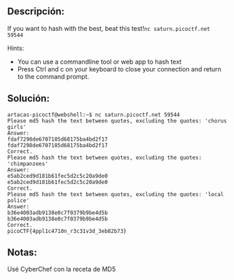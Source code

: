 ## Descripción:
If you want to hash with the best, beat this test!`nc saturn.picoctf.net 59544`

Hints:
- You can use a commandline tool or web app to hash text
- Press Ctrl and c on your keyboard to close your connection and return to the command prompt.

## Solución:
```
artacas-picoctf@webshell:~$ nc saturn.picoctf.net 59544
Please md5 hash the text between quotes, excluding the quotes: 'chorus girls'
Answer: 
fdaf7298de6707185d68175ba4bd2f17    
fdaf7298de6707185d68175ba4bd2f17
Correct.
Please md5 hash the text between quotes, excluding the quotes: 'chimpanzees'
Answer: 
e5ab2ced9d181b61fec5d2c5c20a9de0
e5ab2ced9d181b61fec5d2c5c20a9de0
Correct.
Please md5 hash the text between quotes, excluding the quotes: 'local police'
Answer: 
b36e4003adb9138e0c7f0379b9be4d5b
b36e4003adb9138e0c7f0379b9be4d5b
Correct.
picoCTF{4ppl1c4710n_r3c31v3d_3eb82b73}
```

## Notas:
Usé CyberChef con la receta de MD5

